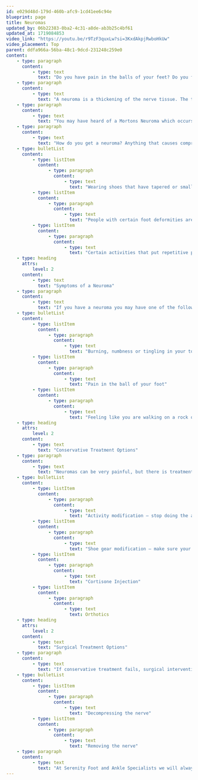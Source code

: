 ```yaml
---
id: e029d48d-179d-460b-afc9-1cd41ee6c94e
blueprint: page
title: Neuromas
updated_by: 06b22383-0ba2-4c31-a8de-ab3b25c4bf61
updated_at: 1719084853
video_link: "https://youtu.be/r9TzF3quxLw?si=3KxdAkpjRwboHkUw"
video_placement: Top
parent: ddfa966a-56ba-48c1-9dcd-231248c259e0
content:
    - type: paragraph
      content:
          - type: text
            text: "Do you have pain in the balls of your feet? Do you feel like you are walking on a rock, but when you look in your shoe nothing is there? You could have a neuroma."
    - type: paragraph
      content:
          - type: text
            text: "A neuroma is a thickening of the nerve tissue. The thickening of the nerve is a result of the nerve getting compressed, irritated and inflamed which then results in pain."
    - type: paragraph
      content:
          - type: text
            text: "You may have heard of a Mortons Neuroma which occurs in the 3rd intermetatarsal space, however a neuroma can occur anywhere."
    - type: paragraph
      content:
          - type: text
            text: "How do you get a neuroma? Anything that causes compression and irritation of the nerve can lead to a neuroma. Some things that can lead to a neuroma are:"
    - type: bulletList
      content:
          - type: listItem
            content:
                - type: paragraph
                  content:
                      - type: text
                        text: "Wearing shoes that have tapered or small toe boxes. Wearing shoes like this repeatedly, over time can increase the pressure on the nerves in your feet, leading to a neuroma.\_"
          - type: listItem
            content:
                - type: paragraph
                  content:
                      - type: text
                        text: "People with certain foot deformities are at a higher risk of developing a neuroma. Foot deformities such as bunions, hammertoes, and flatfeet."
          - type: listItem
            content:
                - type: paragraph
                  content:
                      - type: text
                        text: "Certain activities that put repetitive pressure on the balls of your feet can also lead to a neuroma, such as: running, ballet, and martial arts."
    - type: heading
      attrs:
          level: 2
      content:
          - type: text
            text: "Symptoms of a Neuroma"
    - type: paragraph
      content:
          - type: text
            text: "If you have a neuroma you may have one of the following symptoms:"
    - type: bulletList
      content:
          - type: listItem
            content:
                - type: paragraph
                  content:
                      - type: text
                        text: "Burning, numbness or tingling in your toes"
          - type: listItem
            content:
                - type: paragraph
                  content:
                      - type: text
                        text: "Pain in the ball of your foot"
          - type: listItem
            content:
                - type: paragraph
                  content:
                      - type: text
                        text: "Feeling like you are walking on a rock or something is in your shoe"
    - type: heading
      attrs:
          level: 2
      content:
          - type: text
            text: "Conservative Treatment Options"
    - type: paragraph
      content:
          - type: text
            text: "Neuromas can be very painful, but there is treatment available! Some options include:"
    - type: bulletList
      content:
          - type: listItem
            content:
                - type: paragraph
                  content:
                      - type: text
                        text: "Activity modification – stop doing the activities, or modify the activities that cause you to put more pressure on the balls of your feet.\_"
          - type: listItem
            content:
                - type: paragraph
                  content:
                      - type: text
                        text: "Shoe gear modification – make sure your shoes are not adding unneeded pressure to your feet, especially in the toe box."
          - type: listItem
            content:
                - type: paragraph
                  content:
                      - type: text
                        text: "Cortisone Injection"
          - type: listItem
            content:
                - type: paragraph
                  content:
                      - type: text
                        text: Orthotics
    - type: heading
      attrs:
          level: 2
      content:
          - type: text
            text: "Surgical Treatment Options"
    - type: paragraph
      content:
          - type: text
            text: "If conservative treatment fails, surgical intervention can be offered. This often includes:"
    - type: bulletList
      content:
          - type: listItem
            content:
                - type: paragraph
                  content:
                      - type: text
                        text: "Decompressing the nerve"
          - type: listItem
            content:
                - type: paragraph
                  content:
                      - type: text
                        text: "Removing the nerve"
    - type: paragraph
      content:
          - type: text
            text: "At Serenity Foot and Ankle Specialists we will always discuss all of your treatment options with you and come to a decision about treatment together."
---
```

